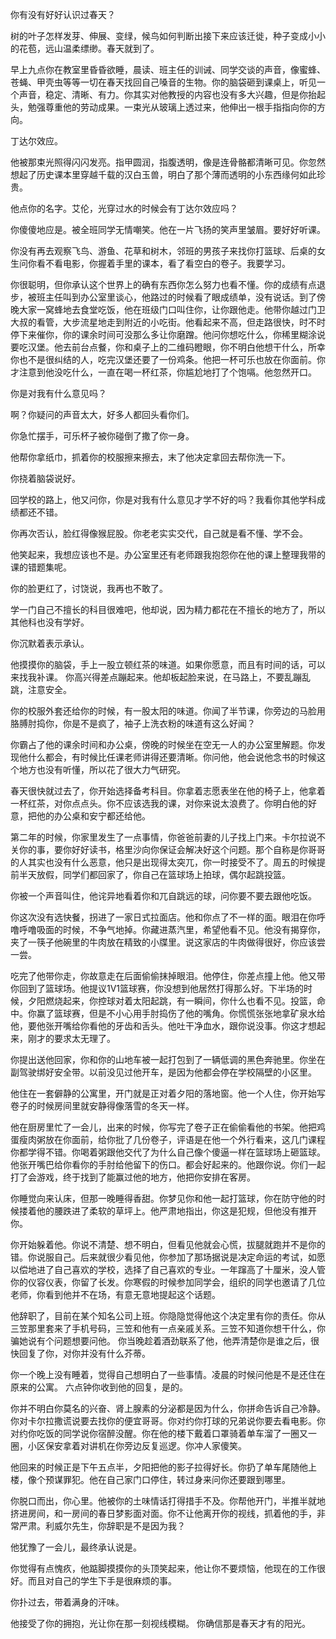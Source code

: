 你有没有好好认识过春天？

树的叶子怎样发芽、伸展、变绿，候鸟如何判断出接下来应该迁徙，种子变成小小的花苞，远山温柔缥缈。春天就到了。

早上九点你在教室里昏昏欲睡，晨读、班主任的训诫、同学交谈的声音，像蜜蜂、苍蝇、甲壳虫等等一切在春天找回自己嗓音的生物。你的脑袋砸到课桌上，听见一个声音，稳定、清晰、有力。你其实对他教授的内容也没有多大兴趣，但是你抬起头，勉强尊重他的劳动成果。一束光从玻璃上透过来，他伸出一根手指指向你的方向。

丁达尔效应。

他被那束光照得闪闪发亮。指甲圆润，指腹透明，像是连骨骼都清晰可见。你忽然想起了历史课本里穿越千载的汉白玉兽，明白了那个薄而透明的小东西缘何如此珍贵。

他点你的名字。艾伦，光穿过水的时候会有丁达尔效应吗？

你傻傻地应是。被全班同学无情嘲笑。他在一片飞扬的笑声里皱眉。要好好听课。

你没有再去观察飞鸟、游鱼、花草和树木，邻班的男孩子来找你打篮球、后桌的女生问你看不看电影，你握着手里的课本，看了看空白的卷子。我要学习。

你很聪明，但你承认这个世界上的确有东西你怎么努力也看不懂。你的成绩有点退步，被班主任叫到办公室里谈心，他路过的时候看了眼成绩单，没有说话。到了傍晚大家一窝蜂地去食堂吃饭，他在班级门口叫住你，让你跟他走。他带你越过门卫大叔的看管，大步流星地走到附近的小吃街。他看起来不高，但走路很快，时不时停下来催你，你的课余时间可没那么多让你磨蹭。他问你想吃什么，你稀里糊涂说要吃汉堡。他去前台点餐，你和桌子上的二维码瞪眼，你不明白他想干什么，所幸你也不是很纠结的人，吃完汉堡还要了一份鸡条。他把一杯可乐也放在你面前。你才注意到他没吃什么，一直在喝一杯红茶，你尴尬地打了个饱嗝。他忽然开口。

你是对我有什么意见吗？

啊？你疑问的声音太大，好多人都回头看你们。

你急忙摆手，可乐杯子被你碰倒了撒了你一身。

他帮你拿纸巾，抓着你的校服擦来擦去，末了他决定拿回去帮你洗一下。

你挠着脑袋说好。

回学校的路上，他又问你，你是对我有什么意见才学不好的吗？我看你其他学科成绩都还不错。

你再次否认，脸红得像猴屁股。你老老实实交代，自己就是看不懂、学不会。

他笑起来，我想应该也不是。办公室里还有老师跟我抱怨你在他的课上整理我带的课的错题集呢。

你的脸更红了，讨饶说，我再也不敢了。

学一门自己不擅长的科目很难吧，他却说，因为精力都花在不擅长的地方了，所以其他科也没有学好。

你沉默着表示承认。

他摸摸你的脑袋，手上一股立顿红茶的味道。如果你愿意，而且有时间的话，可以来找我补课。
你高兴得差点蹦起来。他却板起脸来说，在马路上，不要乱蹦乱跳，注意安全。

你的校服外套还给你的时候，有一股太阳的味道。你闻了半节课，你旁边的马脸用胳膊肘捣你，你是不是疯了，袖子上洗衣粉的味道有这么好闻？

你霸占了他的课余时间和办公桌，傍晚的时候坐在空无一人的办公室里解题。你发现他什么都会，有时候比任课老师讲得还要清晰。你问他，他会说他念书的时候这个地方也没有听懂，所以花了很大力气研究。

春天很快就过去了，你开始选择备考科目。你拿着志愿表坐在他的椅子上，他拿着一杯红茶，对你点点头。你不应该选我的课，对你来说太浪费了。你明白他的好意，把他的办公桌和安宁都还给他。

第二年的时候，你家里发生了一点事情，你爸爸前妻的儿子找上门来。卡尔拉说不关你的事，要你好好读书，格里沙向你保证会解决好这个问题。那个自称是你哥哥的人其实也没有什么恶意，他只是出现得太突兀，你一时接受不了。周五的时候提前半天放假，同学们都回家了，你自己在篮球场上拍球，偶尔起跳投篮。

你被一个声音叫住，他诧异地看着你和兀自跳远的球，问你要不要去跟他吃饭。

你这次没有选快餐，拐进了一家日式拉面店。他和你点了不一样的面。眼泪在你呼噜呼噜吸面的时候，不争气地掉。你藏进蒸汽里，希望他看不见。他没有揭穿你，夹了一筷子他碗里的牛肉放在精致的小牒里。说这家店的牛肉做得很好，你应该尝一尝。

吃完了他带你走，你故意走在后面偷偷抹掉眼泪。他停住，你差点撞上他。他又带你回到了篮球场。他提议1V1篮球赛，你没想到他居然打得那么好。下半场的时候，夕阳燃烧起来，你控球对着太阳起跳，有一瞬间，你什么也看不见。投篮，命中。你赢了篮球赛，但是不小心用手肘捣伤了他的嘴角。你慌慌张张地拿矿泉水给他，要他张开嘴给你看他的牙齿和舌头。他吐干净血水，跟你说没事。你这才想起来，刚才的要求太无理了。

你提出送他回家，你和你的山地车被一起打包到了一辆低调的黑色奔驰里。你坐在副驾驶绑好安全带。以前没见过他开车，是因为他都会停在学校隔壁的小区里。

他住在一套僻静的公寓里，开门就是正对着夕阳的落地窗。他一个人住，你开始写卷子的时候房间里就安静得像落雪的冬天一样。

他在厨房里忙了一会儿，出来的时候，你写完了卷子正在偷偷看他的书架。他把鸡蛋瘦肉粥放在你面前，给你批了几份卷子，评语是在他一个外行看来，这几门课程你都学得不错。你喝着粥跟他交代了为什么自己像个傻逼一样在篮球场上砸篮球。他张开嘴巴给你看你的手肘给他留下的伤口。都会好起来的。他跟你说。你们一起打了会游戏，终于找到了能赢过他的地方，他把你安排在客房。

你睡觉向来认床，但那一晚睡得香甜。你梦见你和他一起打篮球，你在防守他的时候搂着他的腰跌进了柔软的草坪上。他严肃地指出，你这是犯规，但他没有推开你。

你开始躲着他。你说不清楚、想不明白，但看见他就会心慌，拔腿就跑并不是你的错。你说服自己。后来就很少看见他，你参加了那场据说是决定命运的考试，如愿以偿地进了自己喜欢的学校，选择了自己喜欢的专业。一年蹿高了十厘米，没人管你的仪容仪表，你留了长发。你寒假的时候参加同学会，组织的同学也邀请了几位老师，你看到他并不在场，有意无意地提起这个话题。

他辞职了，目前在某个知名公司上班。你隐隐觉得他这个决定里有你的责任。你从三笠那里套来了手机号码，三笠和他有一点亲戚关系。三笠不知道你想干什么，你骗她说有个问题想要问他。
你当晚趁着酒劲联系了他，他弄清楚你是谁之后，很快回复了你，对你并没有什么芥蒂。

你一个晚上没有睡着，觉得自己想明白了一些事情。凌晨的时候问他是不是还住在原来的公寓。
六点钟你收到他的回复，是的。

你并不明白你莫名的兴奋、肾上腺素的分泌都是因为什么，你拼命告诉自己冷静。你对卡尔拉撒谎说要去找你的便宜哥哥。你对约你打球的兄弟说你要去看电影。你对约你吃饭的同学说你宿醉没醒。你在他的楼下戴着口罩骑着单车溜了一圈又一圈，小区保安拿着对讲机在你旁边反复巡逻。你冲人家傻笑。

他回来的时候正是下午五点半，夕阳把他的影子拉得好长。你扔了单车尾随他上楼，像个预谋罪犯。他在自己家门口停住，转过身来问你还要跟到哪里。

你脱口而出，你心里。他被你的土味情话打得措手不及。你帮他开门，半推半就地挤进房间，和一房间的春日梦影面对面。你不让他离开你的视线，抓着他的手，非常严肃。利威尔先生，你辞职是不是因为我？

他犹豫了一会儿，最终承认说是。

你觉得有点愧疚，他踮脚摸摸你的头顶笑起来，他让你不要烦恼，他现在的工作很好。而且对自己的学生下手是很麻烦的事。

你扑过去，带着满身的汗味。

他接受了你的拥抱，光让你在那一刻视线模糊。
你确信那是春天才有的阳光。
